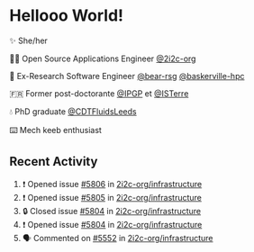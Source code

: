 # Hellooo World!

✨ She/her

👩‍💻 Open Source Applications Engineer [@2i2c-org](https://2i2c.org/)

🐻 Ex-Research Software Engineer [@bear-rsg](https://github.com/bear-rsg) [@baskerville-hpc](https://github.com/baskerville-hpc) 

🇫🇷 Former post-doctorante [@IPGP](https://github.com/IPGP) et [@ISTerre](https://www.isterre.fr/) 

💧 PhD graduate [@CDTFluidsLeeds](https://fluid-dynamics.leeds.ac.uk/) 

⌨️ Mech keeb enthusiast 

## Recent Activity 

<!--START_SECTION:activity-->
1. ❗ Opened issue [#5806](https://github.com/2i2c-org/infrastructure/issues/5806) in [2i2c-org/infrastructure](https://github.com/2i2c-org/infrastructure)
2. ❗ Opened issue [#5805](https://github.com/2i2c-org/infrastructure/issues/5805) in [2i2c-org/infrastructure](https://github.com/2i2c-org/infrastructure)
3. 🔒 Closed issue [#5804](https://github.com/2i2c-org/infrastructure/issues/5804) in [2i2c-org/infrastructure](https://github.com/2i2c-org/infrastructure)
4. ❗ Opened issue [#5804](https://github.com/2i2c-org/infrastructure/issues/5804) in [2i2c-org/infrastructure](https://github.com/2i2c-org/infrastructure)
5. 🗣 Commented on [#5552](https://github.com/2i2c-org/infrastructure/issues/5552#issuecomment-2749000000) in [2i2c-org/infrastructure](https://github.com/2i2c-org/infrastructure)
<!--END_SECTION:activity-->
